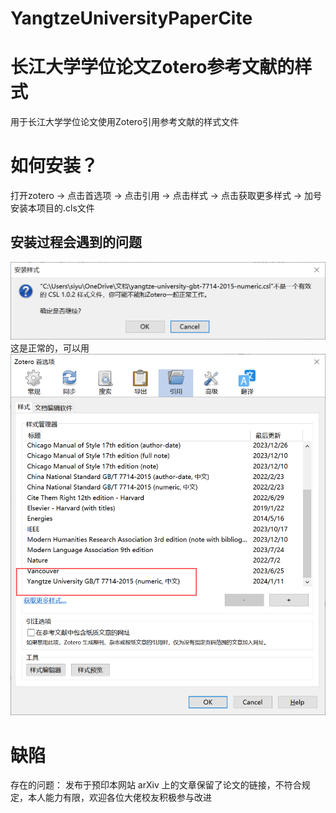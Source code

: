 # YangtzeUniversityPaperCite
# 长江大学学位论文Zotero参考文献的样式
用于长江大学学位论文使用Zotero引用参考文献的样式文件
# 如何安装？
打开zotero -> 点击首选项 -> 点击引用 -> 点击样式 -> 点击获取更多样式 -> 加号 安装本项目的.cls文件
## 安装过程会遇到的问题
![Alt text](img/image.png)
这是正常的，可以用
![Alt text](img/image-1.png)

# 缺陷
存在的问题： 发布于预印本网站 arXiv 上的文章保留了论文的链接，不符合规定，本人能力有限，欢迎各位大佬校友积极参与改进